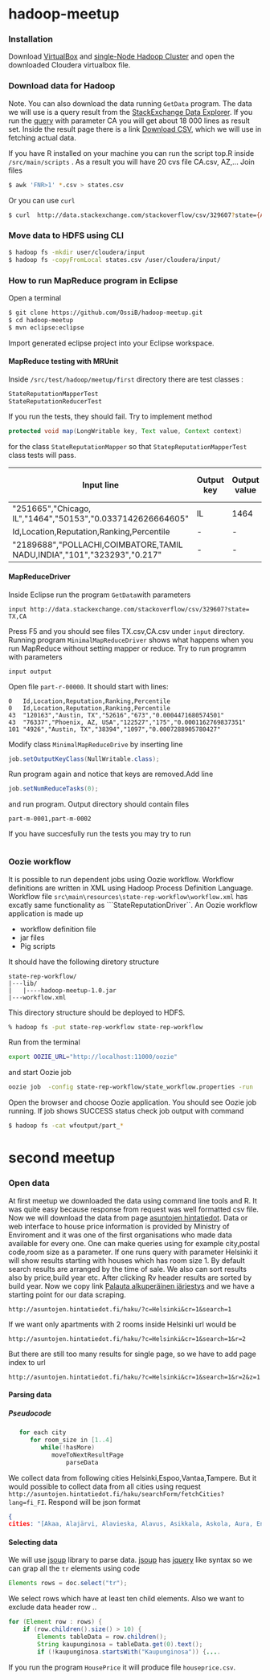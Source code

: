 hadoop-meetup
=============

### Installation

Download [VirtualBox]  and [single-Node Hadoop Cluster] and open the downloaded Cloudera virtualbox file.



### Download data for Hadoop
Note. You can also download the data running ```GetData``` program.
The data we will use is a query result from the [StackExchange Data Explorer]. If you run the [query] with parameter CA
you will get about 18 000 lines as result set. Inside the result page there is a link  [Download CSV], which we will use in fetching actual data.

If you have R installed on your machine you can run the script top.R inside ```/src/main/scripts``` . As a result you will have 20 cvs file  CA.csv, AZ,... Join files 
```sh
$ awk 'FNR>1' *.csv > states.csv
```
Or you can use ```curl```
```sh
$ curl  http://data.stackexchange.com/stackoverflow/csv/329607?state={AZ,TX,IN,CA....} -o "states.csv" -s -S -f
```

### Move data to HDFS using CLI
```sh
$ hadoop fs -mkdir user/cloudera/input
$ hadoop fs -copyFromLocal states.csv /user/cloudera/input/
```
[single-node Hadoop Cluster]:http://www.cloudera.com/content/cloudera/en/downloads/quickstart_vms/cdh-5-2-x.html
[Virtualbox]:https://www.virtualbox.org/wiki/Downloads
[StackExchange Data Explorer]:http://data.stackexchange.com/
[asuntojen hintatiedot]:http://asuntojen.hintatiedot.fi
[Download CSV]:http://data.stackexchange.com/stackoverflow/csv/329607?state=CA
[query]:http://data.stackexchange.com/stackoverflow/query/249571/state-query
[Palauta alkuperäinen järjestys]:[asuntojen.hintatiedot.fi/haku/?c=Helsinki&cr=1&search=1]
[jsoup]:[jsoup.org]
[jquery]:[jquery.org]


### How to run MapReduce program in Eclipse

Open a terminal
```sh
$ git clone https://github.com/OssiB/hadoop-meetup.git
$ cd hadoop-meetup
$ mvn eclipse:eclipse
```
Import generated eclipse project into your Eclipse workspace.
#### MapReduce testing with MRUnit
Inside <code>/src/test/hadoop/meetup/first</code> directory there are test classes :
```java
StateReputationMapperTest
StateReputationReducerTest
```
If you run the tests, they should fail. Try to implement   method 
```java
protected void map(LongWritable key, Text value, Context context)
```
for the class ```StateReputationMapper``` so that ```StatepReputationMapperTest``` class tests will pass. 

| Input line  | Output key |Output value|Header counter|Not in states counter|
| ------------- | ------------- |-------|-----------|---------------------|
| "251665","Chicago, IL","1464","50153","0.0337142626664605"  | IL  |1464|-|
|Id,Location,Reputation,Ranking,Percentile|-|-|+1|-|
|"2189688","POLLACHI,COIMBATORE,TAMIL NADU,INDIA","101","323293","0.217"|-|-|-|+1| 


#### MapReduceDriver 

Inside Eclipse run the program ```GetData```with parameters 
```
input http://data.stackexchange.com/stackoverflow/csv/329607?state=  TX,CA
```
Press F5 and you should  see files TX.csv,CA.csv  under ```input``` directory.
Running  program ```MinimalMapReduceDriver``` shows what happens when you run MapReduce without
setting mapper or reduce. Try to run programm with parameters
```
input output
```
Open file ```part-r-00000```. It should start with lines:
```
0	Id,Location,Reputation,Ranking,Percentile
0	Id,Location,Reputation,Ranking,Percentile
43	"120163","Austin, TX","52616","673","0.0004471680574501"
43	"76337","Phoenix, AZ, USA","122527","175","0.0001162769837351"
101	"4926","Austin, TX","38394","1097","0.0007288905780427"
```
Modify  class ```MinimalMapReduceDrive``` by inserting line 
```java
job.setOutputKeyClass(NullWritable.class);
```
Run program again and notice that keys are removed.Add line
```java
job.setNumReduceTasks(0);
```
and run program. Output directory should contain files 
```
part-m-0001,part-m-0002
```
If you have succesfully run the tests you may try to run 
```

```
### Oozie workflow
It is possible to run dependent jobs using Oozie workflow. Workflow definitions are written in XML using 
Hadoop Process Definition Language. Workflow file ```src\main\resources\state-rep-workflow\workflow.xml```
has excatly same functionality as ```StateReputationDriver``. An Oozie workflow application is made up
* workflow definition file
* jar files
* Pig scripts

It should have the following diretory structure
```dir
state-rep-workflow/
|---lib/
|   |----hadoop-meetup-1.0.jar
|---workflow.xml
```


This directory structure should be deployed to HDFS.
```sh
% hadoop fs -put state-rep-workflow state-rep-workflow
```
Run from the terminal
```sh
export OOZIE_URL="http://localhost:11000/oozie"
```
and start Oozie job
```sh
oozie job  -config state-rep-workflow/state_workflow.properties -run
```
Open the browser and choose Oozie application. You should see Oozie job running.
If  job shows SUCCESS status check job output with command
```sh
$ hadoop fs -cat wfoutput/part_*
```
second meetup
=============
### Open data 
At first meetup we downloaded the data using command line tools  and  R. It was quite easy  because response
from request was well formatted csv file. Now we will download the data from  page [asuntojen hintatiedot]. Data or
web interface to house price information is provided by Ministry of Enviroment and it was one of the first organisations who made data available for every one. One can make queries using for example city,postal code,room size as a parameter. If one  runs query with parameter Helsinki it will show results starting with houses which has room  size 1. By default search results are arranged by the time of sale. We also can sort results also by price,build year etc. After  clicking Rv header  results are sorted by build year. Now we copy link  [Palauta alkuperäinen järjestys] and we have  a starting point for our data scraping.
```
http://asuntojen.hintatiedot.fi/haku/?c=Helsinki&cr=1&search=1
```
If we want only apartments with 2 rooms inside Helsinki  url would be
```
http://asuntojen.hintatiedot.fi/haku/?c=Helsinki&cr=1&search=1&r=2
```
But there are still too many  results for single page, so  we have to add page index to url
```
http://asuntojen.hintatiedot.fi/haku/?c=Helsinki&cr=1&search=1&r=2&z=1
```
 
#### Parsing data
##### Pseudocode 
```java
   for each city 
      for room_size in [1..4]
         while(!hasMore) 
            moveToNextResultPage
                parseData
 ```
We collect data from following cities Helsinki,Espoo,Vantaa,Tampere. But it would possible to collect data 
from all cities using request ```http://asuntojen.hintatiedot.fi/haku/searchForm/fetchCities?lang=fi_FI```.
Respond will be json format
```json
{
cities: "[Akaa, Alajärvi, Alavieska, Alavus, Asikkala, Askola, Aura, Enonkoski, Espoo, Eura, Eurajoki, Forssa, Haapajärvi, Haapavesi, Hailuoto, Hamina, Hankasalmi, Hanko, Harjavalta, Hattula, Hausjärvi, Heinola, Heinävesi, Helsinki, Hirvensalmi,....
```

#### Selecting data            
We will use [jsoup] library to parse data. [jsoup] has [jquery] like syntax so we can  grap all the  ```tr``` elements using code
```java
Elements rows = doc.select("tr");
```
We select rows which have at least ten child elements. Also we want to exclude data header row ..
```java
for (Element row : rows) {
	if (row.children().size() > 10) {
		Elements tableData = row.children();
		String kaupunginosa = tableData.get(0).text();
		if (!kaupunginosa.startsWith("Kaupunginosa")) {....
```
If you run the program ```HousePrice``` it will produce file ```houseprice.csv```.




